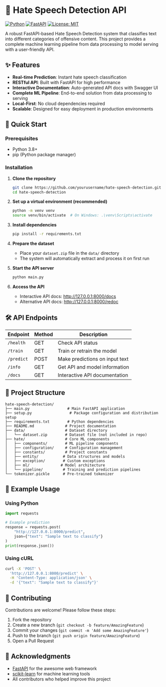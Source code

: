 # 🚫 Hate Speech Detection API

[![Python](https://img.shields.io/badge/python-3.8+-blue.svg)](https://www.python.org/downloads/)
[![FastAPI](https://img.shields.io/badge/FastAPI-009688?logo=fastapi&logoColor=white)](https://fastapi.tiangolo.com/)
[![License: MIT](https://img.shields.io/badge/License-MIT-yellow.svg)](https://opensource.org/licenses/MIT)

A robust FastAPI-based Hate Speech Detection system that classifies text into different categories of offensive content. This project provides a complete machine learning pipeline from data processing to model serving with a user-friendly API.

## ✨ Features

- **Real-time Prediction**: Instant hate speech classification
- **RESTful API**: Built with FastAPI for high performance
- **Interactive Documentation**: Auto-generated API docs with Swagger UI
- **Complete ML Pipeline**: End-to-end solution from data processing to serving
- **Local-First**: No cloud dependencies required
- **Scalable**: Designed for easy deployment in production environments

## 🚀 Quick Start

### Prerequisites
- Python 3.8+
- pip (Python package manager)

### Installation

1. **Clone the repository**
   ```bash
   git clone https://github.com/yourusername/hate-speech-detection.git
   cd hate-speech-detection
   ```

2. **Set up a virtual environment (recommended)**
   ```bash
   python -m venv venv
   source venv/bin/activate  # On Windows: .\venv\Scripts\activate
   ```

3. **Install dependencies**
   ```bash
   pip install -r requirements.txt
   ```

4. **Prepare the dataset**
   - Place your `dataset.zip` file in the `data/` directory
   - The system will automatically extract and process it on first run

5. **Start the API server**
   ```bash
   python main.py
   ```

6. **Access the API**
   - Interactive API docs: http://127.0.0.1:8000/docs
   - Alternative API docs: http://127.0.0.1:8000/redoc

## 🛠️ API Endpoints

| Endpoint | Method | Description |
|----------|--------|-------------|
| `/health` | GET | Check API status |
| `/train` | GET | Train or retrain the model |
| `/predict` | POST | Make predictions on input text |
| `/info` | GET | Get API and model information |
| `/docs` | GET | Interactive API documentation |

## 📂 Project Structure

```
hate-speech-detection/
├── main.py                 # Main FastAPI application
├── setup.py                 # Package configuration and distribution setup
├── requirements.txt        # Python dependencies
├── README.md              # Project documentation
├── data/                  # Dataset directory
│   └── dataset.zip        # Dataset file (not included in repo)
├── hate/                  # Core ML components
│   ├── components/        # ML pipeline components
│   ├── configuration/     # Configuration management
│   ├── constants/         # Project constants
│   ├── entity/           # Data structures and models
│   ├── exception/        # Custom exceptions
│   ├── ml/              # Model architecture
│   └── pipeline/         # Training and prediction pipelines
└── tokenizer.pickle      # Pre-trained tokenizer
```

## 🧪 Example Usage

### Using Python

```python
import requests

# Example prediction
response = requests.post(
    "http://127.0.0.1:8000/predict",
    json={"text": "Sample text to classify"}
)
print(response.json())
```

### Using cURL

```bash
curl -X 'POST' \
  'http://127.0.0.1:8000/predict' \
  -H 'Content-Type: application/json' \
  -d '{"text": "Sample text to classify"}'
```

## 🤝 Contributing

Contributions are welcome! Please follow these steps:

1. Fork the repository
2. Create a new branch (`git checkout -b feature/AmazingFeature`)
3. Commit your changes (`git commit -m 'Add some AmazingFeature'`)
4. Push to the branch (`git push origin feature/AmazingFeature`)
5. Open a Pull Request

## 🙏 Acknowledgments

- [FastAPI](https://fastapi.tiangolo.com/) for the awesome web framework
- [scikit-learn](https://scikit-learn.org/) for machine learning tools
- All contributors who helped improve this project


